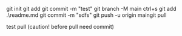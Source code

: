 git init
git add
git commit -m "test"
git branch -M main
ctrl+s
git add .\readme.md
git commit -m "sdfs"
git push -u origin maingit pull

test pull (caution! before pull need commit)
